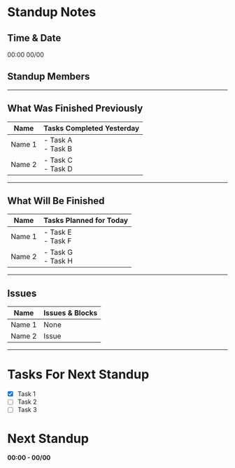 # Standup Notes

## Time & Date
00:00 00/00

## Standup Members

---

## What Was Finished Previously

| Name     | Tasks Completed Yesterday                  |
|----------|--------------------------------------------|
| Name 1   | - Task A<br>- Task B                       |
| Name 2   | - Task C<br>- Task D                       |

---

## What Will Be Finished

| Name     | Tasks Planned for Today                    |
|----------|--------------------------------------------|
| Name 1   | - Task E<br>- Task F                       |
| Name 2   | - Task G<br>- Task H                       |

---

## Issues

| Name     | Issues & Blocks                            |
|----------|--------------------------------------------|
| Name 1   | None                                       |
| Name 2   | Issue                                      |

---

# Tasks For Next Standup
- [x] Task 1
- [ ] Task 2
- [ ] Task 3

# Next Standup
**00:00 - 00/00**
